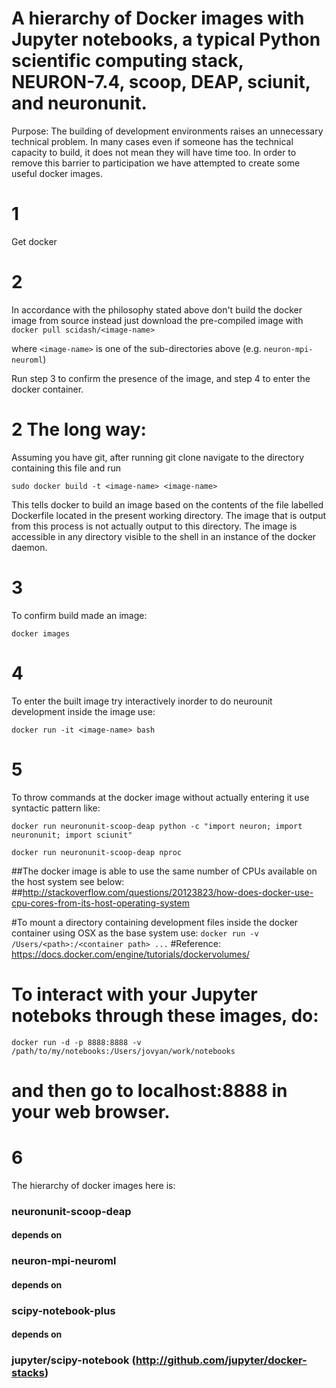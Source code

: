 # A hierarchy of Docker images with Jupyter notebooks, a typical Python scientific computing stack, NEURON-7.4, scoop, DEAP, sciunit, and neuronunit.

Purpose: The building of development environments raises an unnecessary technical problem. In many cases even if someone has the technical capacity to build, it does not mean they will have time too. In order to remove this barrier to participation we have attempted to create some useful docker images. 

# 1
Get docker 

# 2 
In accordance with the philosophy stated above don't build the docker image from source instead just download the pre-compiled image with
`docker pull scidash/<image-name>`

where `<image-name>` is one of the sub-directories above (e.g. `neuron-mpi-neuroml`)

Run step 3 to confirm the presence of the image, and step 4 to enter the docker container.

# 2 The long way:
Assuming you have git, after running git clone navigate to the directory containing this file and run

`sudo docker build -t <image-name> <image-name>`

This tells docker to build an image based on the contents of the file labelled Dockerfile located in the present working directory. The image that is output from this process is not actually output to this directory. The image is accessible in any directory visible to the shell in an instance of the docker daemon.

# 3
To confirm build made an image:

`docker images`

# 4
To enter the built image try interactively inorder to do neurounit development inside the image use:

`docker run -it <image-name> bash`

# 5
To throw commands at the docker image without actually entering it use syntactic pattern like:

`docker run neuronunit-scoop-deap python -c "import neuron; import neuronunit; import sciunit"`

`docker run neuronunit-scoop-deap nproc`

##The docker image is able to use the same number of CPUs available on the host system see below:
##http://stackoverflow.com/questions/20123823/how-does-docker-use-cpu-cores-from-its-host-operating-system

#To mount a directory containing development files inside the docker container using OSX as the base system use:
`docker run -v /Users/<path>:/<container path> ...`
#Reference: https://docs.docker.com/engine/tutorials/dockervolumes/

# To interact with your Jupyter noteboks through these images, do:
`docker run -d -p 8888:8888 -v /path/to/my/notebooks:/Users/jovyan/work/notebooks`
# and then go to localhost:8888 in your web browser.

# 6
The hierarchy of docker images here is:  
### neuronunit-scoop-deap
#### depends on
### neuron-mpi-neuroml
#### depends on
### scipy-notebook-plus
#### depends on
### jupyter/scipy-notebook (http://github.com/jupyter/docker-stacks)
